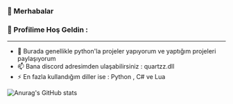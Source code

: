 ### 👋 Merhabalar
### 👋 Profilime Hoş Geldin :
------------------------------------------------

- 🔭 Burada genellikle python'la projeler yapıyorum ve yaptığım projeleri paylaşıyorum
- 📫 Bana discord adresimden ulaşabilirsiniz : quartzz.dll
- ⚡ En fazla kullandığım diller ise : Python , C# ve Lua  

![Anurag's GitHub stats](https://github-readme-stats.vercel.app/api?username=anuraghazra&show_icons=true&theme=transparent)
